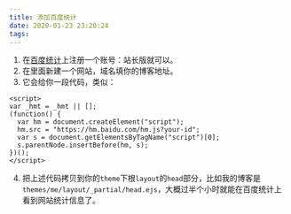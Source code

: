 ```yaml
---
title: 添加百度统计
date: 2020-01-23 23:20:24
tags:
---
```

1. 在[百度统计](https://tongji.baidu.com/web/29894341/welcome/login)上注册一个账号：站长版就可以。
2. 在里面新建一个网站，域名填你的博客地址。
3. 它会给你一段代码，类似：
```
<script>
var _hmt = _hmt || [];
(function() {
  var hm = document.createElement("script");
  hm.src = "https://hm.baidu.com/hm.js?your-id";
  var s = document.getElementsByTagName("script")[0]; 
  s.parentNode.insertBefore(hm, s);
})();
</script>
```
4. 把上述代码拷贝到你的`theme`下根`layout`的`head`部分，比如我的博客是`themes/me/layout/_partial/head.ejs`，大概过半个小时就能在百度统计上看到网站统计信息了。